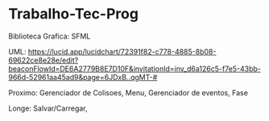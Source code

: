 # Trabalho-Tec-Prog
Biblioteca Grafica: SFML

UML: https://lucid.app/lucidchart/72391f82-c778-4885-8b08-69622ce8e28e/edit?beaconFlowId=DE6A2779B8E7D10F&invitationId=inv_d6a126c5-f7e5-43bb-966d-52961aa45ad9&page=6JDxB..qgMT-#

Proximo: Gerenciador de Colisoes, Menu, Gerenciador de eventos, Fase

Longe: Salvar/Carregar, 


